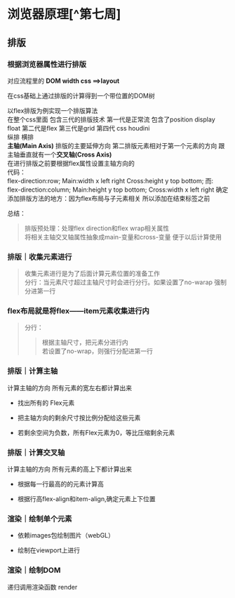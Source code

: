 # 浏览器原理[^第七周] #  

## 排版 ##  

### **根据浏览器属性进行排版** ###  

对应流程里的 **DOM width css ==>layout**  

在css基础上通过排版的计算得到一个带位置的DOM树  

以flex排版为例实现一个排版算法  
在整个css里面 包含三代的排版技术 第一代是正常流 包含了position display float  第二代是flex 第三代是grid 第四代 css houdini  
纵排 横排  
**主轴(Main Axis)** 排版的主要延伸方向 第二排版元素相对于第一个元素的方向 跟主轴垂直就有一个**交叉轴(Cross Axis)**  
在进行排版之前要根据flex属性设置主轴方向的  
代码：  
      flex-direction:row;
      Main:width x left right
      Cross:height y top bottom;
而:  
      flex-direction:column;
      Main:height y top bottom;
      Cross:width x left right
确定添加排版方法的地方：因为flex布局与子元素相关 所以添加在结束标签之前  

总结：  

  >排版预处理：处理flex direction和flex wrap相关属性  
  >将相关主轴交叉轴属性抽象成main-变量和cross-变量 便于以后计算使用  

### **排版｜收集元素进行** ###  

  >收集元素进行是为了后面计算元素位置的准备工作  
  >分行：当元素尺寸超过主轴尺寸时会进行分行。如果设置了no-warap 强制分进第一行  

### **flex布局就是将flex——item元素收集进行内** ###  

  >分行：  
  >>根据主轴尺寸，把元素分进行内  
  >>若设置了no-wrap，则强行分配进第一行  

### **排版｜计算主轴** ###  

计算主轴的方向 所有元素的宽左右都计算出来

+ 找出所有的 Flex元素  

+ 把主轴方向的剩余尺寸按比例分配给这些元素  

+ 若剩余空间为负数，所有Flex元素为0，等比压缩剩余元素  

### **排版｜计算交叉轴** ###  

计算主轴的方向 所有元素的高上下都计算出来  

+ 根据每一行最高的的元素计算高  

+ 根据行高flex-align和item-align,确定元素上下位置  

### **渲染｜绘制单个元素** ###  

+ 依赖images包绘制图片（webGL）  

+ 绘制在viewport上进行  

### **渲染｜绘制DOM** ### 

递归调用渲染函数 render